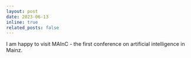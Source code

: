 ```yaml
---
layout: post
date: 2023-06-13
inline: true
related_posts: false
---
```


I am happy to visit MAInC - the first conference on artificial intelligence in Mainz.
